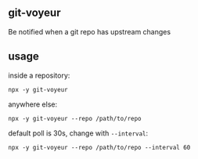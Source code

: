 git-voyeur
---

Be notified when a git repo has upstream changes

usage
---

inside a repository:
```
npx -y git-voyeur
```

anywhere else:
```
npx -y git-voyeur --repo /path/to/repo
```

default poll is 30s, change with `--interval`:
```
npx -y git-voyeur --repo /path/to/repo --interval 60
```
